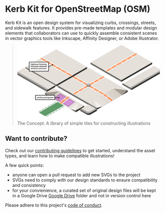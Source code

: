 # Kerb Kit for OpenStreetMap (OSM)
Kerb Kit is an open design system for visualizing curbs, crossings, streets, and sidewalk features. It provides pre-made templates and modular design elements that collaborators can use to quickly assemble consistent scenes in vector graphics tools like Inkscape, Affinity Designer, or Adobe Illustrator.

> ![The Vision for Kerb Kit](docs/static/readme_vision.jpg)
> The Concept: A library of simple tiles for constructing illustrations

## Want to contribute?

Check out our [contributing guidelines](CONTRIBUTING.md) to get started, understand the asset types, and learn how to make compatible illustrations!

A few quick points:
- anyone can open a pull request to add new SVGs to the project
- SVGs need to comply with our design standards to ensure compatibility and consistency
- for your convienience, a curated set of original design files will be kept in a Google Drive [Google Drive](https://drive.google.com/drive/folders/1u9iJec_ZKIN5SV3JdG4HeA_tUl_8QvcY?usp=sharing) folder and not in version control here

Please adhere to this project's [code of conduct](CODE_OF_CONDUCT.md).